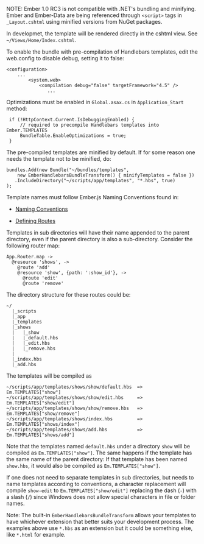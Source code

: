 ﻿NOTE: Ember 1.0 RC3 is not compatible with .NET's bundling and minifying. Ember and Ember-Data are being referenced through `<script>` tags in `_Layout.cshtml` using minified versions from NuGet packages.

In developmet, the template will be rendered directly in the cshtml view. See `~/Views/Home/Index.cshtml`. 

To enable the bundle with pre-compilation of Handlebars templates, edit the web.config to disable debug, setting it to false:

    <configuration>
        ...
            <system.web>
                <compilation debug="false" targetFramework="4.5" />
                   ...

Optimizations must be enabled in `Global.asax.cs` in `Application_Start` method:
             
     if (!HttpContext.Current.IsDebuggingEnabled) {
         // required to precompile Handlebars templates into Ember.TEMPLATES
         BundleTable.EnableOptimizations = true;
     }

 
The pre-compiled templates are minified by default. If for some reason one needs the template not to be minified, do:
              
    bundles.Add(new Bundle("~/bundles/templates",
        new EmberHandlebarsBundleTransform() { minifyTemplates = false })
       .IncludeDirectory("~/scripts/app/templates", "*.hbs", true)
    ); 
                 
Template names must follow Ember.js Naming Conventions found in:

 - [Naming Conventions](http://emberjs.com/guides/concepts/naming-conventions/)

 - [Defining Routes](http://emberjs.com/guides/routing/defining-your-routes/)
                 
Templates in sub directories will have their name appended to the parent directory, even if the parent directory is also a sub-directory. Consider the following router map:
           
    App.Router.map ->
      @resource 'shows', ->
        @route 'add'
        @resource 'show', {path: ':show_id'}, ->
          @route 'edit'
          @route 'remove' 
             
The directory structure for these routes could be:

    ~/
      |_scripts
      |_app
      |_templates
      |_shows
      |   |_show
      |   |_default.hbs
      |   |_edit.hbs
      |   |_remove.hbs
      |
      |_index.hbs
      |_add.hbs 
                  
The templates will be compiled as
                 
    ~/scripts/app/templates/shows/show/default.hbs  => Em.TEMPLATES["show"]
    ~/scripts/app/templates/shows/show/edit.hbs     => Em.TEMPLATES["show/edit"]
    ~/scripts/app/templates/shows/show/remove.hbs   => Em.TEMPLATES["show/remove"]
    ~/scripts/app/templates/shows/index.hbs         => Em.TEMPLATES["shows/index"]
    ~/scripts/app/templates/shows/add.hbs           => Em.TEMPLATES["shows/add"]
                 
Note that the templates named `default.hbs` under a directory `show` will be compiled as `Em.TEMPLATES["show"]`. The same happens if the template has the same name of the parent directory: If that template has been named `show.hbs`, it would also be compiled as `Em.TEMPLATES["show"]`.
                 
If one does not need to separate templates in sub directories, but needs to name templates according to conventions, a character replacement will compile `show-edit` to `Em.TEMPLATES["show/edit"]` replacing the dash (`-`) with a slash (`/`) since Windows does not allow special characters in file or folder names. 

Note: The built-in `EmberHandlebarsBundleTransform` allows your templates to have whichever extension that better suits your development process. The examples above use `*.hbs` as an extension but it could be something else, like `*.html` for example.